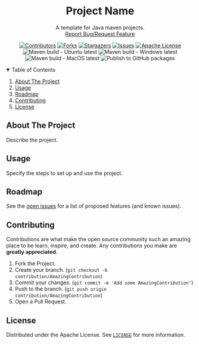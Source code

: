 <!-- PROJECT SHIELDS -->
<!--
*** I'm using markdown "reference style" links for readability.
*** Reference links are enclosed in brackets [ ] instead of parentheses ( ).
*** See the bottom of this document for the declaration of the reference variables
*** for contributors-url, forks-url, etc. This is an optional, concise syntax you may use.
*** https://www.markdownguide.org/basic-syntax/#reference-style-links
-->
<div align="center">
  <h1 align="center">Project Name</h1>
  <p align="center">
    A template for Java maven projects.
    <br />
    <a href="https://github.com/padaiyal/jMavenProjectTemplate/issues/new/choose">Report Bug/Request Feature</a>
  </p>

[![Contributors][contributors-shield]][contributors-url]
[![Forks][forks-shield]][forks-url]
[![Stargazers][stars-shield]][stars-url]
[![Issues][issues-shield]][issues-url]
[![Apache License][license-shield]][license-url] <br>
![Maven build - Ubuntu latest](https://github.com/padaiyal/jMavenProjectTemplate/workflows/Maven%20build%20-%20Ubuntu%20latest/badge.svg?branch=main)
![Maven build - Windows latest](https://github.com/padaiyal/jMavenProjectTemplate/workflows/Maven%20build%20-%20Windows%20latest/badge.svg?branch=main)
![Maven build - MacOS latest](https://github.com/padaiyal/jMavenProjectTemplate/workflows/Maven%20build%20-%20MacOS%20latest/badge.svg?branch=main)
![Publish to GitHub packages](https://github.com/padaiyal/jMavenProjectTemplate/workflows/Publish%20to%20GitHub%20packages/badge.svg)
</div>

<!--
*** To avoid retyping too much info. Do a search and replace with your text editor for the following:
    'jMavenProjectTemplate'
 -->

<!-- TABLE OF CONTENTS -->
<details open="open">
  <summary>Table of Contents</summary>
  <ol>
    <li>
      <a href="#about-the-project">About The Project</a>
    </li>
    <li>
        <a href="#usage">Usage</a>
    </li>
    <li>
        <a href="#roadmap">Roadmap</a>
    </li>
    <li>
        <a href="#contributing">Contributing</a>
    </li>
    <li>
        <a href="#license">License</a>
    </li>
  </ol>
</details>

<!-- ABOUT THE PROJECT -->
## About The Project
Describe the project.

<!-- USAGE -->
## Usage
Specify the steps to set up and use the project.

<!-- ROADMAP -->
## Roadmap
See the [open issues](https://github.com/padaiyal/jMavenProjectTemplate/issues) for a list of proposed features (and known issues).

<!-- CONTRIBUTING -->
## Contributing
Contributions are what make the open source community such an amazing place to be learn, inspire, and create. Any contributions you make are **greatly appreciated**.

1. Fork the Project.
2. Create your branch. (`git checkout -b contribution/AmazingContribution`)
3. Commit your changes. (`git commit -m 'Add some AmazingContribution'`)
4. Push to the branch. (`git push origin contribution/AmazingContribution`)
5. Open a Pull Request.


<!-- LICENSE -->
## License
Distributed under the Apache License. See [`LICENSE`](https://github.com/padaiyal/jMavenProjectTemplate/blob/main/LICENSE) for more information.


<!-- MARKDOWN LINKS & IMAGES -->
<!-- https://www.markdownguide.org/basic-syntax/#reference-style-links -->
[contributors-shield]: https://img.shields.io/github/contributors/padaiyal/jMavenProjectTemplate.svg?style=for-the-badge
[contributors-url]: https://github.com/padaiyal/jMavenProjectTemplate/graphs/contributors
[forks-shield]: https://img.shields.io/github/forks/padaiyal/jMavenProjectTemplate.svg?style=for-the-badge
[forks-url]: https://github.com/padaiyal/jMavenProjectTemplate/network/members
[stars-shield]: https://img.shields.io/github/stars/padaiyal/jMavenProjectTemplate.svg?style=for-the-badge
[stars-url]: https://github.com/padaiyal/jMavenProjectTemplate/stargazers
[issues-shield]: https://img.shields.io/github/issues/padaiyal/jMavenProjectTemplate.svg?style=for-the-badge
[issues-url]: https://github.com/padaiyal/jMavenProjectTemplate/issues
[license-shield]: https://img.shields.io/github/license/padaiyal/jMavenProjectTemplate.svg?style=for-the-badge
[license-url]: https://github.com/padaiyal/jMavenProjectTemplate/blob/master/LICENSE
